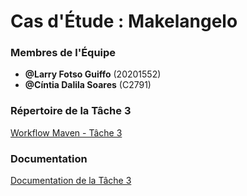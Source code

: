 # Cas d'Étude : Makelangelo

### Membres de l'Équipe
- **@Larry Fotso Guiffo** (20201552)
- **@Cíntia Dalila Soares** (C2791)

### Répertoire de la Tâche 3
[Workflow Maven - Tâche 3](https://github.com/SoaresCintia/Makelangelo-software/blob/master/.github/workflows/maven.yml)

### Documentation
[Documentation de la Tâche 3](https://github.com/SoaresCintia/Makelangelo-software/tree/rapport-html/rapport-tache3)
